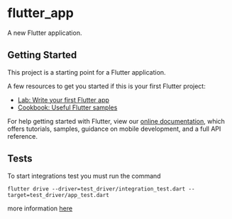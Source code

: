 # flutter_app

A new Flutter application.

## Getting Started

This project is a starting point for a Flutter application.

A few resources to get you started if this is your first Flutter project:

- [Lab: Write your first Flutter app](https://flutter.dev/docs/get-started/codelab)
- [Cookbook: Useful Flutter samples](https://flutter.dev/docs/cookbook)

For help getting started with Flutter, view our
[online documentation](https://flutter.dev/docs), which offers tutorials,
samples, guidance on mobile development, and a full API reference.

## Tests

To start integrations test you must run the command

`flutter drive --driver=test_driver/integration_test.dart --target=test_driver/app_test.dart`

more information [here](https://flutter.dev/docs/testing/integration-tests) 
